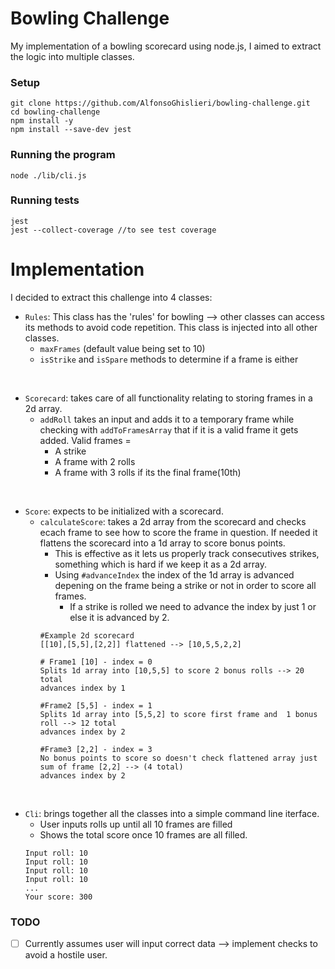 
Bowling Challenge
=================

My implementation of a bowling scorecard using node.js, I aimed to extract the logic into multiple classes.

### Setup
```
git clone https://github.com/AlfonsoGhislieri/bowling-challenge.git
cd bowling-challenge
npm install -y
npm install --save-dev jest
```
### Running the program
```
node ./lib/cli.js 
```
### Running tests
```
jest 
jest --collect-coverage //to see test coverage
```

Implementation
============

I decided to extract this challenge into 4 classes:

- `Rules`: This class has the 'rules' for bowling --> other classes can access its methods to avoid code repetition. This class is injected into all other classes.
    - `maxFrames` (default value being set to 10)
    - `isStrike` and `isSpare` methods to determine if a frame is either

<br>

- `Scorecard`: takes care of all functionality relating to storing frames in a 2d array.
    - `addRoll` takes an input and adds it to a temporary frame while checking with `addToFramesArray` that if it is a valid frame it gets added. Valid frames =
        - A strike
        - A frame with 2 rolls
        - A frame with 3 rolls if its the final frame(10th)

<br>

- `Score`: expects to be initialized with a scorecard.
    - `calculateScore`: takes a 2d array from the scorecard and checks ecach frame to see how to score the frame in question. If needed it flattens the scorecard into a 1d array to score bonus points.
        - This is effective as it lets us properly track consecutives strikes, something which is hard if we keep it as a 2d array.
        - Using `#advanceIndex` the index of the 1d array is advanced depening on the frame being a strike or not in order to score all frames.
            - If a strike is rolled we need to advance the index by just 1 or else it is advanced by 2.
        ```
        #Example 2d scorecard
        [[10],[5,5],[2,2]] flattened --> [10,5,5,2,2]
        
        # Frame1 [10] - index = 0
        Splits 1d array into [10,5,5] to score 2 bonus rolls --> 20 total
        advances index by 1

        #Frame2 [5,5] - index = 1
        Splits 1d array into [5,5,2] to score first frame and  1 bonus roll --> 12 total
        advances index by 2

        #Frame3 [2,2] - index = 3
        No bonus points to score so doesn't check flattened array just sum of frame [2,2] --> (4 total)
        advances index by 2

        ```

<br>

- `Cli`: brings together all the classes into a simple command line iterface. 
    - User inputs rolls up until all 10 frames are filled
    - Shows the total score once 10 frames are all filled.
    ```
    Input roll: 10
    Input roll: 10
    Input roll: 10
    Input roll: 10
    ...
    Your score: 300
    ```

### TODO

- [ ] Currently assumes user will input correct data --> implement checks to avoid a hostile user.
